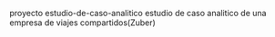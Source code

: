 proyecto estudio-de-caso-analitico
estudio de caso analitico de una empresa de viajes compartidos(Zuber)

